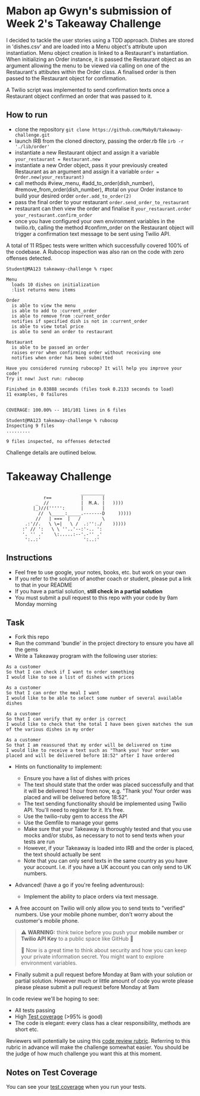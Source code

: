 # Mabon ap Gwyn's submission of Week 2's Takeaway Challenge

I decided to tackle the user stories using a TDD approach. Dishes are stored in 'dishes.csv' and are loaded into a Menu object's attribute upon instantiation. Menu object creation is linked to a Restaurant's instantiation. When initializing an Order instance, it is passed the Restaurant object as an argument allowing the menu to be viewed via calling on one of the Restaurant's attibutes within the Order class. A finalised order is then passed to the Restaurant object for confirmation.

A Twilio script was implemented to send confirmation texts once a Restaurant object confirmed an order that was passed to it. 

## How to run

* clone the repository `git clone https://github.com/Maby0/takeaway-challenge.git`
* launch IRB from the cloned directory, passing the order.rb file `irb -r './lib/order'`
* instantiate a new Restaurant object and assign it a variable `your_restaurant = Restaurant.new`
* instantiate a new Order object, pass it your previously created Restaurant as an argument and assign it a variable `order = Order.new(your_restaurant)`
* call methods #view_menu, #add_to_order(dish_number), #remove_from_order(dish_number), #total on your Order instance to build your desired order `order.add_to_order(2)`
* pass the final order to your restaurant `order.send_order_to_restaurant`
* restaurant can then view the order and finalise it `your_restaurant.order` `your_restaurant.confirm_order`
* once you have configured your own environment variables in the twilio.rb, calling the method #confirm_order on the Restaurant object will trigger a confirmation text message to be sent using Twilio API.


A total of 11 RSpec tests were written which successfully covered 100% of the codebase. A Rubocop inspection was also ran on the code with zero offenses detected.

```
Student@MA123 takeaway-challenge % rspec

Menu
  loads 10 dishes on initialization
  :list returns menu items

Order
  is able to view the menu
  is able to add to :current_order
  is able to remove from :current_order
  notifies if specified dish is not in :current_order
  is able to view total price
  is able to send an order to restaurant

Restaurant
  is able to be passed an order
  raises error when confirming order without receiving one
  notifies when order has been submitted

Have you considered running rubocop? It will help you improve your code!
Try it now! Just run: rubocop

Finished in 0.03888 seconds (files took 0.2133 seconds to load)
11 examples, 0 failures


COVERAGE: 100.00% -- 101/101 lines in 6 files

Student@MA123 takeaway-challenge % rubocop
Inspecting 9 files
.........

9 files inspected, no offenses detected
```


Challenge details are outlined below.


Takeaway Challenge
==================
```
                            _________
              r==           |       |
           _  //            |  M.A. |   ))))
          |_)//(''''':      |       |
            //  \_____:_____.-------D     )))))
           //   | ===  |   /        \
       .:'//.   \ \=|   \ /  .:'':./    )))))
      :' // ':   \ \ ''..'--:'-.. ':
      '. '' .'    \:.....:--'.-'' .'
       ':..:'                ':..:'

 ```

Instructions
-------

* Feel free to use google, your notes, books, etc. but work on your own
* If you refer to the solution of another coach or student, please put a link to that in your README
* If you have a partial solution, **still check in a partial solution**
* You must submit a pull request to this repo with your code by 9am Monday morning

Task
-----

* Fork this repo
* Run the command 'bundle' in the project directory to ensure you have all the gems
* Write a Takeaway program with the following user stories:

```
As a customer
So that I can check if I want to order something
I would like to see a list of dishes with prices

As a customer
So that I can order the meal I want
I would like to be able to select some number of several available dishes

As a customer
So that I can verify that my order is correct
I would like to check that the total I have been given matches the sum of the various dishes in my order

As a customer
So that I am reassured that my order will be delivered on time
I would like to receive a text such as "Thank you! Your order was placed and will be delivered before 18:52" after I have ordered
```

* Hints on functionality to implement:
  * Ensure you have a list of dishes with prices
  * The text should state that the order was placed successfully and that it will be delivered 1 hour from now, e.g. "Thank you! Your order was placed and will be delivered before 18:52".
  * The text sending functionality should be implemented using Twilio API. You'll need to register for it. It’s free.
  * Use the twilio-ruby gem to access the API
  * Use the Gemfile to manage your gems
  * Make sure that your Takeaway is thoroughly tested and that you use mocks and/or stubs, as necessary to not to send texts when your tests are run
  * However, if your Takeaway is loaded into IRB and the order is placed, the text should actually be sent
  * Note that you can only send texts in the same country as you have your account. I.e. if you have a UK account you can only send to UK numbers.

* Advanced! (have a go if you're feeling adventurous):
  * Implement the ability to place orders via text message.

* A free account on Twilio will only allow you to send texts to "verified" numbers. Use your mobile phone number, don't worry about the customer's mobile phone.

> :warning: **WARNING:** think twice before you push your **mobile number** or **Twilio API Key** to a public space like GitHub :eyes:
>
> :key: Now is a great time to think about security and how you can keep your private information secret. You might want to explore environment variables.

* Finally submit a pull request before Monday at 9am with your solution or partial solution.  However much or little amount of code you wrote please please please submit a pull request before Monday at 9am


In code review we'll be hoping to see:

* All tests passing
* High [Test coverage](https://github.com/makersacademy/course/blob/main/pills/test_coverage.md) (>95% is good)
* The code is elegant: every class has a clear responsibility, methods are short etc.

Reviewers will potentially be using this [code review rubric](docs/review.md).  Referring to this rubric in advance will make the challenge somewhat easier.  You should be the judge of how much challenge you want this at this moment.

Notes on Test Coverage
------------------

You can see your [test coverage](https://github.com/makersacademy/course/blob/main/pills/test_coverage.md) when you run your tests.
